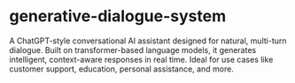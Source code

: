 # generative-dialogue-system

A ChatGPT-style conversational AI assistant designed for natural, multi-turn dialogue. Built on transformer-based language models, it generates intelligent, context-aware responses in real time. Ideal for use cases like customer support, education, personal assistance, and more.

